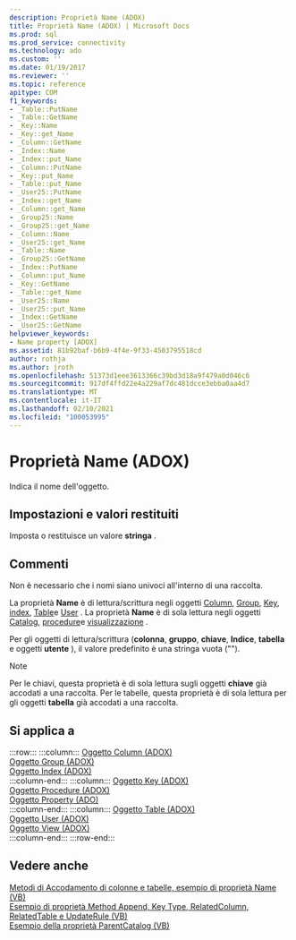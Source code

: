 ```yaml
---
description: Proprietà Name (ADOX)
title: Proprietà Name (ADOX) | Microsoft Docs
ms.prod: sql
ms.prod_service: connectivity
ms.technology: ado
ms.custom: ''
ms.date: 01/19/2017
ms.reviewer: ''
ms.topic: reference
apitype: COM
f1_keywords:
- _Table::PutName
- _Table::GetName
- _Key::Name
- _Key::get_Name
- _Column::GetName
- _Index::Name
- _Index::put_Name
- _Column::PutName
- _Key::put_Name
- _Table::put_Name
- _User25::PutName
- _Index::get_Name
- _Column::get_Name
- _Group25::Name
- _Group25::get_Name
- _Column::Name
- _User25::get_Name
- _Table::Name
- _Group25::GetName
- _Index::PutName
- _Column::put_Name
- _Key::GetName
- _Table::get_Name
- _User25::Name
- _User25::put_Name
- _Index::GetName
- _User25::GetName
helpviewer_keywords:
- Name property [ADOX]
ms.assetid: 81b92baf-b6b9-4f4e-9f33-4503795518cd
author: rothja
ms.author: jroth
ms.openlocfilehash: 51373d1eee3613366c39bd3d18a9f479a0d046c6
ms.sourcegitcommit: 917df4ffd22e4a229af7dc481dcce3ebba0aa4d7
ms.translationtype: MT
ms.contentlocale: it-IT
ms.lasthandoff: 02/10/2021
ms.locfileid: "100053995"
---
```

# <a name="name-property-adox"></a>Proprietà Name (ADOX)
Indica il nome dell'oggetto.  
  
## <a name="settings-and-return-values"></a>Impostazioni e valori restituiti  
 Imposta o restituisce un valore **stringa** .  
  
## <a name="remarks"></a>Commenti  
 Non è necessario che i nomi siano univoci all'interno di una raccolta.  
  
 La proprietà **Name** è di lettura/scrittura negli oggetti [Column](./column-object-adox.md), [Group](./group-object-adox.md), [Key](./key-object-adox.md), [index](./index-object-adox.md), [Table](./table-object-adox.md)e [User](./user-object-adox.md) . La proprietà **Name** è di sola lettura negli oggetti [Catalog](./catalog-object-adox.md), [procedure](./procedure-object-adox.md)e [visualizzazione](./view-object-adox.md) .  
  
 Per gli oggetti di lettura/scrittura (**colonna**, **gruppo**, **chiave**, **Indice**, **tabella** e oggetti **utente** ), il valore predefinito è una stringa vuota ("").  
  
> [!NOTE]
>  Per le chiavi, questa proprietà è di sola lettura sugli oggetti **chiave** già accodati a una raccolta. Per le tabelle, questa proprietà è di sola lettura per gli oggetti **tabella** già accodati a una raccolta.  
  
## <a name="applies-to"></a>Si applica a  

:::row:::
    :::column:::
        [Oggetto Column (ADOX)](./column-object-adox.md)  
        [Oggetto Group (ADOX)](./group-object-adox.md)  
        [Oggetto Index (ADOX)](./index-object-adox.md)  
    :::column-end:::
    :::column:::
        [Oggetto Key (ADOX)](./key-object-adox.md)  
        [Oggetto Procedure (ADOX)](./procedure-object-adox.md)  
        [Oggetto Property (ADO)](../ado-api/property-object-ado.md)  
    :::column-end:::
    :::column:::
        [Oggetto Table (ADOX)](./table-object-adox.md)  
        [Oggetto User (ADOX)](./user-object-adox.md)  
        [Oggetto View (ADOX)](./view-object-adox.md)  
    :::column-end:::
:::row-end:::

## <a name="see-also"></a>Vedere anche  
 [Metodi di Accodamento di colonne e tabelle, esempio di proprietà Name (VB)](./columns-and-tables-append-methods-name-property-example-vb.md)   
 [Esempio di proprietà Method Append, Key Type, RelatedColumn, RelatedTable e UpdateRule (VB)](./keys-append-method-key-type-relatedcolumn-relatedtable-example-vb.md)   
 [Esempio della proprietà ParentCatalog (VB)](./parentcatalog-property-example-vb.md)